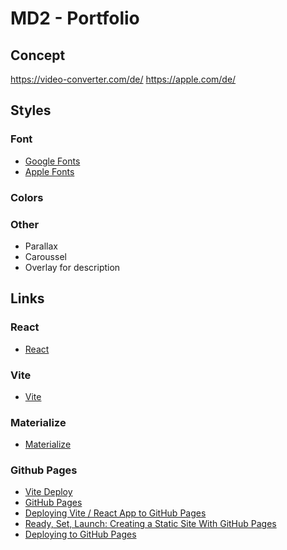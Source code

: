 # MD2 - Portfolio

## Concept

https://video-converter.com/de/
https://apple.com/de/

## Styles

### Font

- [Google Fonts](https://fonts.google.com/)
- [Apple Fonts](https://developer.apple.com/fonts/)

### Colors

### Other

- Parallax
- Caroussel
- Overlay for description

## Links

### React

- [React](https://react.dev/)

### Vite

- [Vite](https://vitejs.dev/)

### Materialize

- [Materialize](https://materializecss.com/)

### Github Pages

- [Vite Deploy](https://vitejs.dev/guide/static-deploy.html)
- [GitHub Pages](https://pages.github.com/)
- [Deploying Vite / React App to GitHub Pages](https://dev.to/rashidshamloo/deploying-vite-react-app-to-github-pages-35hf)
- [Ready, Set, Launch: Creating a Static Site With GitHub Pages](https://kinsta.com/blog/github-pages/)
- [Deploying to GitHub Pages](https://www.codecademy.com/article/f1-u3-github-pages)


